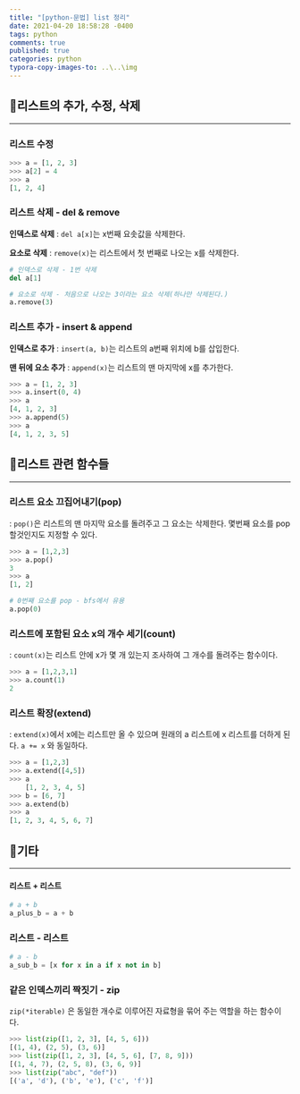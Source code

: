 ```yaml
---
title: "[python-문법] list 정리"
date: 2021-04-20 18:58:28 -0400
tags: python
comments: true
published: true
categories: python
typora-copy-images-to: ..\..\img
---
```




## 🎈리스트의 추가, 수정, 삭제

---

### 리스트 수정

```python
>>> a = [1, 2, 3]
>>> a[2] = 4
>>> a
[1, 2, 4]
```



### 리스트 삭제 - del & remove

**인덱스로 삭제** : `del a[x]`는 x번째 요솟값을 삭제한다. 

**요소로 삭제** : `remove(x)`는 리스트에서 첫 번째로 나오는 x를 삭제한다.

```python
# 인덱스로 삭제 - 1번 삭제
del a[1]

# 요소로 삭제 - 처음으로 나오는 3이라는 요소 삭제(하나만 삭제된다.)
a.remove(3)
```



### 리스트 추가 - insert & append

**인덱스로 추가** : `insert(a, b)`는 리스트의 a번째 위치에 b를 삽입한다.

**맨 뒤에 요소 추가** : `append(x)`는 리스트의 맨 마지막에 x를 추가한다.

```python
>>> a = [1, 2, 3]
>>> a.insert(0, 4)
>>> a
[4, 1, 2, 3]
>>> a.append(5)
>>> a
[4, 1, 2, 3, 5]
```




## **🎈리스트 관련 함수들**

---

### 리스트 요소 끄집어내기(pop)

: `pop()`은 리스트의 맨 마지막 요소를 돌려주고 그 요소는 삭제한다.
몇번째 요소를 pop 할것인지도 지정할 수 있다.

```python
>>> a = [1,2,3]
>>> a.pop()
3
>>> a
[1, 2]

# 0번째 요소를 pop - bfs에서 유용
a.pop(0)
```



### 리스트에 포함된 요소 x의 개수 세기(count)

: `count(x)`는 리스트 안에 x가 몇 개 있는지 조사하여 그 개수를 돌려주는 함수이다.

```python
>>> a = [1,2,3,1]
>>> a.count(1)
2
```



### 리스트 확장(extend)

: `extend(x)`에서 x에는 리스트만 올 수 있으며 원래의 a 리스트에 x 리스트를 더하게 된다.
`a += x` 와 동일하다.

```python
>>> a = [1,2,3]
>>> a.extend([4,5])
>>> a
	[1, 2, 3, 4, 5]
>>> b = [6, 7]
>>> a.extend(b)
>>> a
[1, 2, 3, 4, 5, 6, 7]
```




## 🎈기타

---

#### 리스트 + 리스트

```python
# a + b
a_plus_b = a + b
```



### 리스트 - 리스트

```python
# a - b
a_sub_b = [x for x in a if x not in b]
```



### 같은 인덱스끼리 짝짓기 - zip

`zip(*iterable)` 은 동일한 개수로 이루어진 자료형을 묶어 주는 역할을 하는 함수이다.

```python
>>> list(zip([1, 2, 3], [4, 5, 6]))
[(1, 4), (2, 5), (3, 6)]
>>> list(zip([1, 2, 3], [4, 5, 6], [7, 8, 9]))
[(1, 4, 7), (2, 5, 8), (3, 6, 9)]
>>> list(zip("abc", "def"))
[('a', 'd'), ('b', 'e'), ('c', 'f')]
```